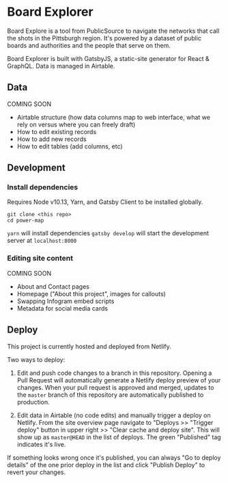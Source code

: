 # Board Explorer

Board Explore is a tool from PublicSource to navigate the networks that call the shots in the Pittsburgh region. It's powered by a dataset of public boards and authorities and the people that serve on them.

Board Explorer is built with GatsbyJS, a static-site generator for React & GraphQL. Data is managed in Airtable.

## Data 

COMING SOON
- Airtable structure (how data columns map to web interface, what we rely on versus where you can freely draft)
- How to edit existing records
- How to add new records
- How to edit tables (add columns, etc)

## Development

### Install dependencies

Requires Node v10.13, Yarn, and Gatsby Client to be installed globally.

```
git clone <this repo>
cd power-map
```

`yarn` will install dependencies
`gatsby develop` will start the development server at `localhost:8000`

### Editing site content

COMING SOON
- About and Contact pages
- Homepage ("About this project", images for callouts)
- Swapping Infogram embed scripts
- Metadata for social media cards

## Deploy

This project is currently hosted and deployed from Netlify.

Two ways to deploy:
1. Edit and push code changes to a branch in this repository. Opening a Pull Request will automatically generate a Netlify deploy preview of your changes. When your pull request is approved and merged, updates to the `master` branch of this repository are automatically published to production.

2. Edit data in Airtable (no code edits) and manually trigger a deploy on Netlify. From the site overview page navigate to "Deploys >> "Trigger deploy" button in upper right >> "Clear cache and deploy site". This will show up as `master@HEAD` in the list of deploys. The green "Published" tag indicates it's live. 

If something looks wrong once it's published, you can always "Go to deploy details" of the one prior deploy in the list and click "Publish Deploy" to revert your changes.
